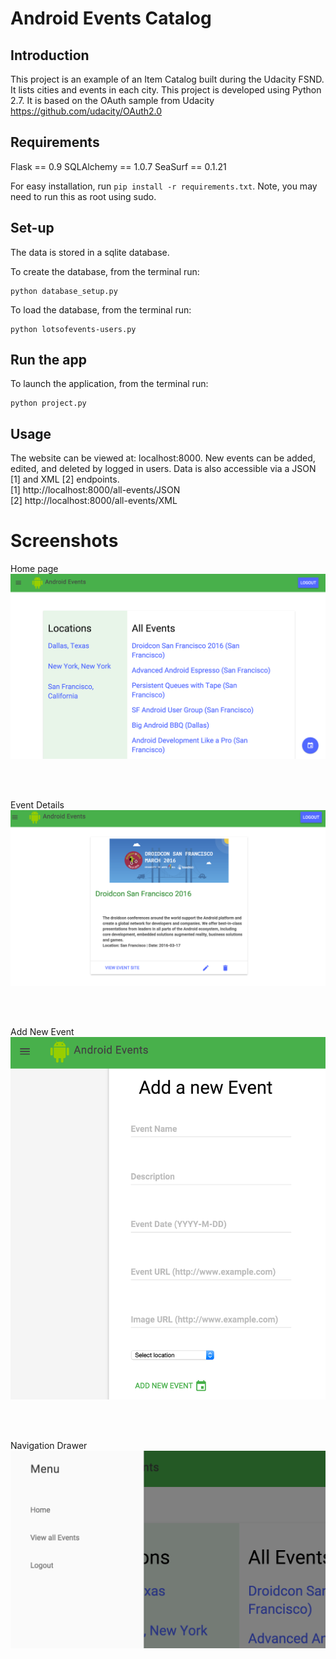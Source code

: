 # Android Events Catalog

## Introduction
This project is an example of an Item Catalog built during the Udacity FSND. It lists cities and events in each city. This project is developed using Python 2.7. It is based on the OAuth sample from Udacity https://github.com/udacity/OAuth2.0

## Requirements
Flask == 0.9
SQLAlchemy == 1.0.7
SeaSurf == 0.1.21

For easy installation, run `pip install -r requirements.txt`. Note, you may need to run this as root using sudo.

## Set-up
The data is stored in a sqlite database.

To create the database, from the terminal run:
```
python database_setup.py
```

To load the database, from the terminal run:
```
python lotsofevents-users.py
```

## Run the app
To launch the application, from the terminal run:
```
python project.py
```

## Usage
The website can be viewed at: localhost:8000. New events can be added, edited, and deleted by logged in users. Data is also accessible via a JSON [1] and XML [2] endpoints.
<br>
[1] http://localhost:8000/all-events/JSON
<br>
[2] http://localhost:8000/all-events/XML

# Screenshots
Home page <br>
![Alt text](readme-images/home.png "Home page")

<br><br>

Event Details <br>
![Alt Text](readme-images/eventDetails.png "Event Details")

<br><br>

Add New Event<br>
![Alt Text](readme-images/AddNewEvent.png "Add New Event")

<br><br>

Navigation Drawer<br>
![Alt Text](readme-images/drawer.png "Navigation Drawer")
